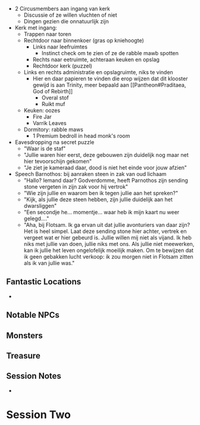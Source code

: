 - 2 Circusmembers aan ingang van kerk
	- Discussie of ze willen vluchten of niet
	- Dingen gezien die onnatuurlijk zijn
- Kerk met ingang:
	- Trappen naar toren
	- Rechtdoor naar binnenkoer (gras op kniehoogte)
		- Links naar leefruimtes
			- Instinct check om te zien of ze de rabble mawb spotten
		- Rechts naar eetruimte, achteraan keuken en opslag
		- Rechtdoor kerk (puzzel)
	- Links en rechts administratie en opslagruimte, niks te vinden
		- Hier en daar papieren te vinden die erop wijzen dat dit klooster gewijd is aan Trinity, meer bepaald aan [[Pantheon#Praditaea, God of Rebirth]]
			- Overal stof
			- Ruikt muf
	- Keuken: oozes
		- Fire Jar
		- Varrik Leaves
	- Dormitory: rabble maws
		- 1 Premium bedroll in head monk's room
- Eavesdropping na secret puzzle
	- "Waar is de staf"
	- "Jullie waren hier eerst, deze gebouwen zijn duidelijk nog maar net hier tevoorschijn gekomen"
	- "Je ziet je kameraad daar, dood is niet het einde voor jouw afzien"
- Speech Barnothos: bij aanraken steen in zak van oud lichaam
	- "Hallo? Iemand daar? Godverdomme, heeft Parnothos zijn sending stone vergeten in zijn zak voor hij vertrok"
	- "Wie zijn jullie en waarom ben ik tegen jullie aan het spreken?"
	- "Kijk, als jullie deze steen hebben, zijn jullie duidelijk aan het dwarsliggen"
	- "Een secondje he... momentje... waar heb ik mijn kaart nu weer gelegd...."
	- "Aha, bij Flotsam. Ik ga ervan uit dat jullie avonturiers van daar zijn? Het is heel simpel. Laat deze sending stone hier achter, vertrek en vergeet wat er hier gebeurd is. Jullie willen mij niet als vijand. Ik heb niks met jullie van doen, jullie niks met ons. Als jullie niet meewerken, kan ik jullie het leven ongelofelijk moeilijk maken. Om te bewijzen dat ik geen gebakken lucht verkoop: ik zou morgen niet in Flotsam zitten als ik van jullie was."
## Fantastic Locations
- 

## Notable NPCs

## Monsters

## Treasure

## Session Notes

- 
# Session Two